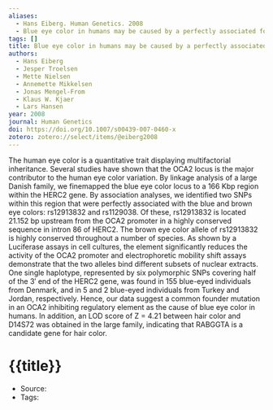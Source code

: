 ```yaml
---
aliases:
  - Hans Eiberg. Human Genetics. 2008
  - Blue eye color in humans may be caused by a perfectly associated founder mutation in a regulatory element located within the HERC2 gene inhibiting OCA2 expression
tags: []
title: Blue eye color in humans may be caused by a perfectly associated founder mutation in a regulatory element located within the HERC2 gene inhibiting OCA2 expression
authors:
  - Hans Eiberg
  - Jesper Troelsen
  - Mette Nielsen
  - Annemette Mikkelsen
  - Jonas Mengel-From
  - Klaus W. Kjaer
  - Lars Hansen
year: 2008
journal: Human Genetics
doi: https://doi.org/10.1007/s00439-007-0460-x
zotero: zotero://select/items/@eiberg2008
---
```

<!-- START_ABSTRACT -->
The human eye color is a quantitative trait displaying multifactorial inheritance. Several studies have shown that the OCA2 locus is the major contributor to the human eye color variation. By linkage analysis of a large Danish family, we finemapped the blue eye color locus to a 166 Kbp region within the HERC2 gene. By association analyses, we identified two SNPs within this region that were perfectly associated with the blue and brown eye colors: rs12913832 and rs1129038. Of these, rs12913832 is located 21.152 bp upstream from the OCA2 promoter in a highly conserved sequence in intron 86 of HERC2. The brown eye color allele of rs12913832 is highly conserved throughout a number of species. As shown by a Luciferase assays in cell cultures, the element significantly reduces the activity of the OCA2 promoter and electrophoretic mobility shift assays demonstrate that the two alleles bind different subsets of nuclear extracts. One single haplotype, represented by six polymorphic SNPs covering half of the 3′ end of the HERC2 gene, was found in 155 blue-eyed individuals from Denmark, and in 5 and 2 blue-eyed individuals from Turkey and Jordan, respectively. Hence, our data suggest a common founder mutation in an OCA2 inhibiting regulatory element as the cause of blue eye color in humans. In addition, an LOD score of Z = 4.21 between hair color and D14S72 was obtained in the large family, indicating that RABGGTA is a candidate gene for hair color.
<!-- END_ABSTRACT -->

<!-- START_TEMPLATE -->
# {{title}}

- Source:
- Tags: 
<!-- END_TEMPLATE -->